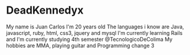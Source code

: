 # DeadKennedyx
My name is Juan Carlos
I'm 20 years old
The languages i know are Java, javascript, ruby, html, css3, jquery and mysql
I'm currently learning Rails and I'm currently studying 4th semester @TecnologicoDeColima
My hobbies are MMA, playing guitar and Programming
change 3